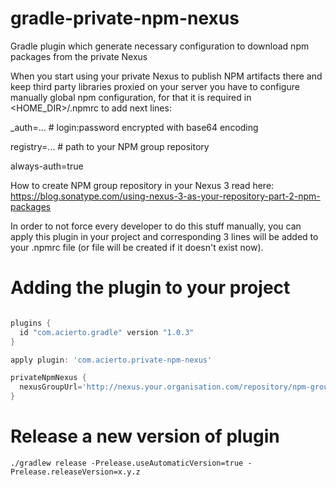 # gradle-private-npm-nexus
Gradle plugin which generate necessary configuration to download npm packages from the private Nexus

When you start using your private Nexus to publish NPM artifacts there and keep third party libraries proxied on your 
server you have to configure manually global npm configuration, for that it is required in <HOME_DIR>/.npmrc 
to add next lines:

_auth=... # login:password encrypted with base64 encoding

registry=... # path to your NPM group repository 

always-auth=true

How to create NPM group repository in your Nexus 3 read here: https://blog.sonatype.com/using-nexus-3-as-your-repository-part-2-npm-packages

In order to not force every developer to do this stuff manually, you can apply this plugin in your project
and corresponding 3 lines will be added to your .npmrc file (or file will be created if it doesn't exist now).

# Adding the plugin to your project 

```groovy

plugins {
  id "com.acierto.gradle" version "1.0.3"
}

apply plugin: 'com.acierto.private-npm-nexus'

privateNpmNexus {
  nexusGroupUrl='http://nexus.your.organisation.com/repository/npm-group/' // http url as an example
}

```

# Release a new version of plugin

```shell script
./gradlew release -Prelease.useAutomaticVersion=true -Prelease.releaseVersion=x.y.z
```
